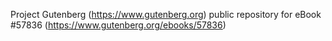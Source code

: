 Project Gutenberg (https://www.gutenberg.org) public repository for
eBook #57836 (https://www.gutenberg.org/ebooks/57836)
